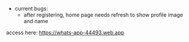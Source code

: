 - current bugs:
    + after registering, home page needs refresh to show profile image and name

access here: https://whats-app-44493.web.app